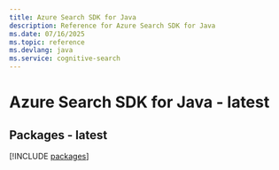 ```yaml
---
title: Azure Search SDK for Java
description: Reference for Azure Search SDK for Java
ms.date: 07/16/2025
ms.topic: reference
ms.devlang: java
ms.service: cognitive-search
---
```

# Azure Search SDK for Java - latest
## Packages - latest
[!INCLUDE [packages](search-index.md)]